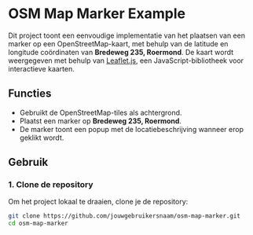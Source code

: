 # OSM Map Marker Example

Dit project toont een eenvoudige implementatie van het plaatsen van een marker op een OpenStreetMap-kaart, met behulp van de latitude en longitude coördinaten van **Bredeweg 235, Roermond**. De kaart wordt weergegeven met behulp van [Leaflet.js](https://leafletjs.com/), een JavaScript-bibliotheek voor interactieve kaarten.

## Functies

- Gebruikt de OpenStreetMap-tiles als achtergrond.
- Plaatst een marker op **Bredeweg 235, Roermond**.
- De marker toont een popup met de locatiebeschrijving wanneer erop geklikt wordt.

## Gebruik

### 1. Clone de repository

Om het project lokaal te draaien, clone je de repository:

```bash
git clone https://github.com/jouwgebruikersnaam/osm-map-marker.git
cd osm-map-marker
